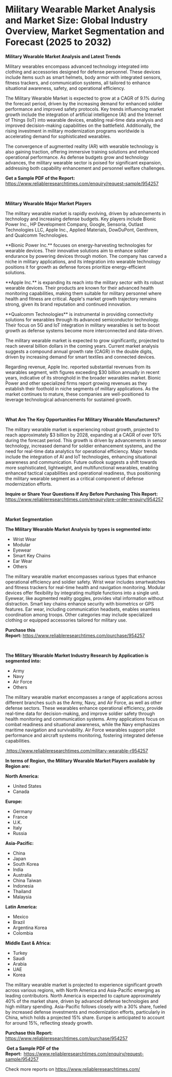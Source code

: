<p><h1>Military Wearable Market Analysis and Market Size: Global Industry Overview, Market Segmentation and Forecast (2025 to 2032)</h1></p><p><strong>Military Wearable Market Analysis and Latest Trends</strong></p>
<p><p>Military wearables encompass advanced technology integrated into clothing and accessories designed for defense personnel. These devices include items such as smart helmets, body armor with integrated sensors, fitness trackers, and communication systems, all tailored to enhance situational awareness, safety, and operational efficiency.</p><p>The Military Wearable Market is expected to grow at a CAGR of 9.1% during the forecast period, driven by the increasing demand for enhanced soldier performance and improved safety protocols. Key trends influencing market growth include the integration of artificial intelligence (AI) and the Internet of Things (IoT) into wearable devices, enabling real-time data analysis and improved decision-making capabilities on the battlefield. Additionally, the rising investment in military modernization programs worldwide is accelerating demand for sophisticated wearables. </p><p>The convergence of augmented reality (AR) with wearable technology is also gaining traction, offering immersive training solutions and enhanced operational performance. As defense budgets grow and technology advances, the military wearable sector is poised for significant expansion, addressing both capability enhancement and personnel welfare challenges.</p></p>
<p><strong>Get a Sample PDF of the Report:&nbsp;</strong> <a href="https://www.reliableresearchtimes.com/enquiry/request-sample/954257?utm_campaign=3297&utm_medium=2&utm_source=Github&utm_content=ia&utm_term=07032025&utm_id=military-wearable">https://www.reliableresearchtimes.com/enquiry/request-sample/954257</a></p>
<p>&nbsp;</p>
<p><strong>Military Wearable Major Market Players</strong></p>
<p><p>The military wearable market is rapidly evolving, driven by advancements in technology and increasing defense budgets. Key players include Bionic Power Inc., HP Development Company, Google, Sensoria, Outlast Technologies LLC, Apple Inc., Applied Materials, DowDuPont, Genthrem, and Qualcomm Technologies.</p><p>**Bionic Power Inc.** focuses on energy-harvesting technologies for wearable devices. Their innovative solutions aim to enhance soldier endurance by powering devices through motion. The company has carved a niche in military applications, and its integration into wearable technology positions it for growth as defense forces prioritize energy-efficient solutions.</p><p>**Apple Inc.** is expanding its reach into the military sector with its robust wearable devices. Their products are known for their advanced health monitoring capabilities, making them suitable for military personnel where health and fitness are critical. Apple's market growth trajectory remains strong, given its brand reputation and continued innovation.</p><p>**Qualcomm Technologies** is instrumental in providing connectivity solutions for wearables through its advanced semiconductor technology. Their focus on 5G and IoT integration in military wearables is set to boost growth as defense systems become more interconnected and data-driven.</p><p>The military wearable market is expected to grow significantly, projected to reach several billion dollars in the coming years. Current market analysis suggests a compound annual growth rate (CAGR) in the double digits, driven by increasing demand for smart textiles and connected devices.</p><p>Regarding revenue, Apple Inc. reported substantial revenues from its wearables segment, with figures exceeding $30 billion annually in recent years, indicative of its stronghold in the broader wearables market. Bionic Power and other specialized firms report growing revenues as they establish their foothold in niche segments of military applications. As the market continues to mature, these companies are well-positioned to leverage technological advancements for sustained growth.</p></p>
<p>&nbsp;</p>
<p><strong>What Are The Key Opportunities For Military Wearable Manufacturers?</strong></p>
<p><p>The military wearable market is experiencing robust growth, projected to reach approximately $3 billion by 2028, expanding at a CAGR of over 10% during the forecast period. This growth is driven by advancements in sensor technology, increased demand for soldier enhancement systems, and the need for real-time data analytics for operational efficiency. Major trends include the integration of AI and IoT technologies, enhancing situational awareness and communication. Future outlook suggests a shift towards more sophisticated, lightweight, and multifunctional wearables, enabling enhanced tactical capabilities and operational readiness, thus positioning the military wearable segment as a critical component of defense modernization efforts.</p></p>
<p><strong>Inquire or Share Your Questions If Any Before Purchasing This Report:</strong> <a href="https://www.reliableresearchtimes.com/enquiry/pre-order-enquiry/954257?utm_campaign=3297&utm_medium=2&utm_source=Github&utm_content=ia&utm_term=07032025&utm_id=military-wearable">https://www.reliableresearchtimes.com/enquiry/pre-order-enquiry/954257</a></p>
<p>&nbsp;</p>
<p><strong>Market Segmentation</strong></p>
<p><strong>The Military Wearable Market Analysis by types is segmented into:</strong></p>
<p><ul><li>Wrist Wear</li><li>Modular</li><li>Eyewear</li><li>Smart Key Chains</li><li>Ear Wear</li><li>Others</li></ul></p>
<p><p>The military wearable market encompasses various types that enhance operational efficiency and soldier safety. Wrist wear includes smartwatches and fitness trackers for real-time health and navigation monitoring. Modular devices offer flexibility by integrating multiple functions into a single unit. Eyewear, like augmented reality goggles, provides vital information without distraction. Smart key chains enhance security with biometrics or GPS features. Ear wear, including communication headsets, enables seamless coordination among troops. Other categories may include specialized clothing or equipped accessories tailored for military use.</p></p>
<p><strong>Purchase this Report:&nbsp;</strong><a href="https://www.reliableresearchtimes.com/purchase/954257?utm_campaign=3297&utm_medium=2&utm_source=Github&utm_content=ia&utm_term=07032025&utm_id=military-wearable">https://www.reliableresearchtimes.com/purchase/954257</a></p>
<p>&nbsp;</p>
<p><strong>The Military Wearable Market Industry Research by Application is segmented into:</strong></p>
<p><ul><li>Army</li><li>Navy</li><li>Air Force</li><li>Others</li></ul></p>
<p><p>The military wearable market encompasses a range of applications across different branches such as the Army, Navy, and Air Force, as well as other defense sectors. These wearables enhance operational efficiency, provide real-time data for decision-making, and improve soldier safety through health monitoring and communication systems. Army applications focus on combat readiness and situational awareness, while the Navy emphasizes maritime navigation and survivability. Air Force wearables support pilot performance and aircraft systems monitoring, fostering integrated defense capabilities.</p></p>
<p><a href="https://www.reliableresearchtimes.com/military-wearable-r954257?utm_campaign=3297&utm_medium=2&utm_source=Github&utm_content=ia&utm_term=07032025&utm_id=military-wearable">&nbsp;https://www.reliableresearchtimes.com/military-wearable-r954257</a></p>
<p><strong>In terms of Region, the Military Wearable Market Players available by Region are:</strong></p>
<p>
    <p> <strong> North America: </strong>
        <ul>
            <li>United States</li>
            <li>Canada</li>
        </ul>
        </p> 
    <p> <strong> Europe: </strong>
        <ul>
            <li>Germany</li>
            <li>France</li>
            <li>U.K.</li>
            <li>Italy</li>
            <li>Russia</li>
        </ul>
        </p> 
    <p> <strong> Asia-Pacific: </strong>
        <ul>
            <li>China</li>
            <li>Japan</li>
            <li>South Korea</li>
            <li>India</li>
            <li>Australia</li>
            <li>China Taiwan</li>
            <li>Indonesia</li>
            <li>Thailand</li>
            <li>Malaysia</li>
        </ul>
        </p> 
    <p> <strong> Latin America: </strong>
        <ul>
            <li>Mexico</li>
            <li>Brazil</li>
            <li>Argentina Korea</li>
            <li>Colombia</li>
        </ul>
        </p> 
    <p> <strong> Middle East & Africa: </strong>
        <ul>
            <li>Turkey</li>
            <li>Saudi</li>
            <li>Arabia</li>
            <li>UAE</li>
            <li>Korea</li>
        </ul>
    </p>
    </p>
<p><p>The military wearable market is projected to experience significant growth across various regions, with North America and Asia-Pacific emerging as leading contributors. North America is expected to capture approximately 40% of the market share, driven by advanced defense technologies and high military spending. Asia-Pacific follows closely with a 30% share, fueled by increased defense investments and modernization efforts, particularly in China, which holds a projected 15% share. Europe is anticipated to account for around 15%, reflecting steady growth.</p></p>
<p><strong>Purchase this Report: </strong><a href="https://www.reliableresearchtimes.com/purchase/954257?utm_campaign=3297&utm_medium=2&utm_source=Github&utm_content=ia&utm_term=07032025&utm_id=military-wearable">https://www.reliableresearchtimes.com/purchase/954257</a></p>
<p>&nbsp;<strong>Get a Sample PDF of the Report:&nbsp;&nbsp;</strong><a href="https://www.reliableresearchtimes.com/enquiry/request-sample/954257?utm_campaign=3297&utm_medium=2&utm_source=Github&utm_content=ia&utm_term=07032025&utm_id=military-wearable">https://www.reliableresearchtimes.com/enquiry/request-sample/954257</a></p>
<p><strong></strong></p>
<p>Check more reports on <a href="https://www.reliableresearchtimes.com/?utm_campaign=3297&utm_medium=2&utm_source=Github&utm_content=ia&utm_term=07032025&utm_id=military-wearable">https://www.reliableresearchtimes.com/</a></p>